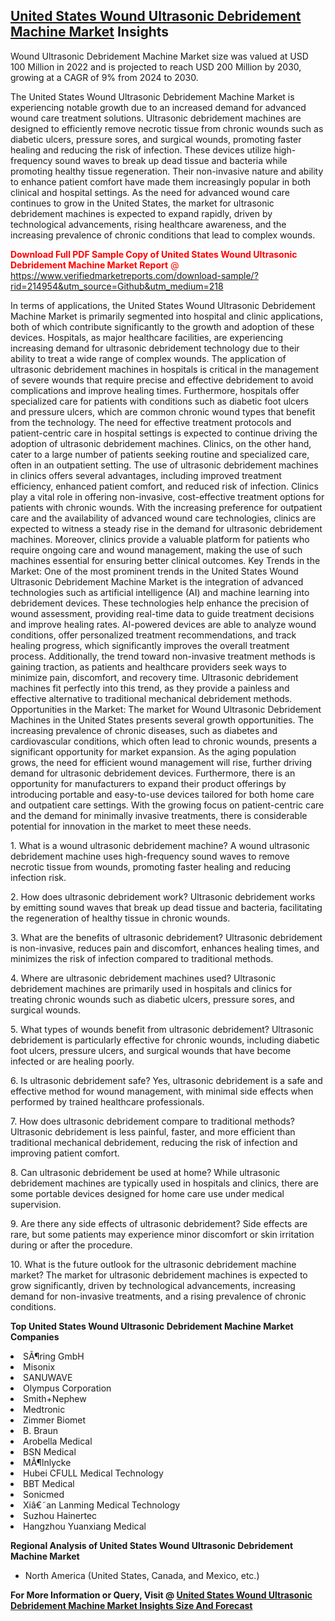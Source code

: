 <h2><a href="https://www.verifiedmarketreports.com/download-sample/?rid=214954&amp;utm_source=Github&amp;utm_medium=218" target="_blank">United States Wound Ultrasonic Debridement Machine Market</a> Insights</h2><p>Wound Ultrasonic Debridement Machine Market size was valued at USD 100 Million in 2022 and is projected to reach USD 200 Million by 2030, growing at a CAGR of 9% from 2024 to 2030.</p><p> <p>The United States Wound Ultrasonic Debridement Machine Market is experiencing notable growth due to an increased demand for advanced wound care treatment solutions. Ultrasonic debridement machines are designed to efficiently remove necrotic tissue from chronic wounds such as diabetic ulcers, pressure sores, and surgical wounds, promoting faster healing and reducing the risk of infection. These devices utilize high-frequency sound waves to break up dead tissue and bacteria while promoting healthy tissue regeneration. Their non-invasive nature and ability to enhance patient comfort have made them increasingly popular in both clinical and hospital settings. As the need for advanced wound care continues to grow in the United States, the market for ultrasonic debridement machines is expected to expand rapidly, driven by technological advancements, rising healthcare awareness, and the increasing prevalence of chronic conditions that lead to complex wounds. <p><span class=""><span style="color: #ff0000;"><strong>Download Full PDF Sample Copy of United States Wound Ultrasonic Debridement Machine Market Report</strong> @ </span><a href="https://www.verifiedmarketreports.com/download-sample/?rid=214954&amp;utm_source=Github&amp;utm_medium=218" target="_blank">https://www.verifiedmarketreports.com/download-sample/?rid=214954&amp;utm_source=Github&amp;utm_medium=218</a></span></p> In terms of applications, the United States Wound Ultrasonic Debridement Machine Market is primarily segmented into hospital and clinic applications, both of which contribute significantly to the growth and adoption of these devices. Hospitals, as major healthcare facilities, are experiencing increasing demand for ultrasonic debridement technology due to their ability to treat a wide range of complex wounds. The application of ultrasonic debridement machines in hospitals is critical in the management of severe wounds that require precise and effective debridement to avoid complications and improve healing times. Furthermore, hospitals offer specialized care for patients with conditions such as diabetic foot ulcers and pressure ulcers, which are common chronic wound types that benefit from the technology. The need for effective treatment protocols and patient-centric care in hospital settings is expected to continue driving the adoption of ultrasonic debridement machines. Clinics, on the other hand, cater to a large number of patients seeking routine and specialized care, often in an outpatient setting. The use of ultrasonic debridement machines in clinics offers several advantages, including improved treatment efficiency, enhanced patient comfort, and reduced risk of infection. Clinics play a vital role in offering non-invasive, cost-effective treatment options for patients with chronic wounds. With the increasing preference for outpatient care and the availability of advanced wound care technologies, clinics are expected to witness a steady rise in the demand for ultrasonic debridement machines. Moreover, clinics provide a valuable platform for patients who require ongoing care and wound management, making the use of such machines essential for ensuring better clinical outcomes. Key Trends in the Market: One of the most prominent trends in the United States Wound Ultrasonic Debridement Machine Market is the integration of advanced technologies such as artificial intelligence (AI) and machine learning into debridement devices. These technologies help enhance the precision of wound assessment, providing real-time data to guide treatment decisions and improve healing rates. AI-powered devices are able to analyze wound conditions, offer personalized treatment recommendations, and track healing progress, which significantly improves the overall treatment process. Additionally, the trend toward non-invasive treatment methods is gaining traction, as patients and healthcare providers seek ways to minimize pain, discomfort, and recovery time. Ultrasonic debridement machines fit perfectly into this trend, as they provide a painless and effective alternative to traditional mechanical debridement methods. Opportunities in the Market: The market for Wound Ultrasonic Debridement Machines in the United States presents several growth opportunities. The increasing prevalence of chronic diseases, such as diabetes and cardiovascular conditions, which often lead to chronic wounds, presents a significant opportunity for market expansion. As the aging population grows, the need for efficient wound management will rise, further driving demand for ultrasonic debridement devices. Furthermore, there is an opportunity for manufacturers to expand their product offerings by introducing portable and easy-to-use devices tailored for both home care and outpatient care settings. With the growing focus on patient-centric care and the demand for minimally invasive treatments, there is considerable potential for innovation in the market to meet these needs. <p>1. What is a wound ultrasonic debridement machine? A wound ultrasonic debridement machine uses high-frequency sound waves to remove necrotic tissue from wounds, promoting faster healing and reducing infection risk. <p>2. How does ultrasonic debridement work? Ultrasonic debridement works by emitting sound waves that break up dead tissue and bacteria, facilitating the regeneration of healthy tissue in chronic wounds. <p>3. What are the benefits of ultrasonic debridement? Ultrasonic debridement is non-invasive, reduces pain and discomfort, enhances healing times, and minimizes the risk of infection compared to traditional methods. <p>4. Where are ultrasonic debridement machines used? Ultrasonic debridement machines are primarily used in hospitals and clinics for treating chronic wounds such as diabetic ulcers, pressure sores, and surgical wounds. <p>5. What types of wounds benefit from ultrasonic debridement? Ultrasonic debridement is particularly effective for chronic wounds, including diabetic foot ulcers, pressure ulcers, and surgical wounds that have become infected or are healing poorly. <p>6. Is ultrasonic debridement safe? Yes, ultrasonic debridement is a safe and effective method for wound management, with minimal side effects when performed by trained healthcare professionals. <p>7. How does ultrasonic debridement compare to traditional methods? Ultrasonic debridement is less painful, faster, and more efficient than traditional mechanical debridement, reducing the risk of infection and improving patient comfort. <p>8. Can ultrasonic debridement be used at home? While ultrasonic debridement machines are typically used in hospitals and clinics, there are some portable devices designed for home care use under medical supervision. <p>9. Are there any side effects of ultrasonic debridement? Side effects are rare, but some patients may experience minor discomfort or skin irritation during or after the procedure. <p>10. What is the future outlook for the ultrasonic debridement machine market? The market for ultrasonic debridement machines is expected to grow significantly, driven by technological advancements, increasing demand for non-invasive treatments, and a rising prevalence of chronic conditions. </p><p><strong>Top United States Wound Ultrasonic Debridement Machine Market Companies</strong></p><div data-test-id=""><p><li>SÃ¶ring GmbH</li><li> Misonix</li><li> SANUWAVE</li><li> Olympus Corporation</li><li> Smith+Nephew</li><li> Medtronic</li><li> Zimmer Biomet</li><li> B. Braun</li><li> Arobella Medical</li><li> BSN Medical</li><li> MÃ¶lnlycke</li><li> Hubei CFULL Medical Technology</li><li> BBT Medical</li><li> Sonicmed</li><li> Xiâ€˜an Lanming Medical Technology</li><li> Suzhou Hainertec</li><li> Hangzhou Yuanxiang Medical</li></p><div><strong>Regional Analysis of&nbsp;United States Wound Ultrasonic Debridement Machine Market</strong></div><ul><li dir="ltr"><p dir="ltr">North America&nbsp;(United States, Canada, and Mexico, etc.)</p></li></ul><p><strong>For More Information or Query, Visit @&nbsp;</strong><strong><a href="https://www.verifiedmarketreports.com/product/wound-ultrasonic-debridement-machine-market/?utm_source=Github&amp;utm_medium=218" target="_blank">United States Wound Ultrasonic Debridement Machine Market Insights Size And Forecast</a></strong></p></div>
